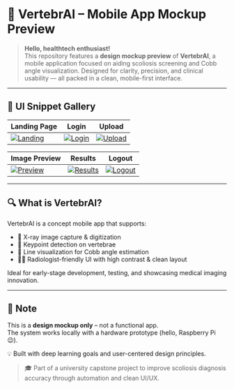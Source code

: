# 🧠 VertebrAI – Mobile App Mockup Preview

> **Hello, healthtech enthusiast!**  
> This repository features a **design mockup preview** of **VertebrAI**, a mobile application focused on aiding scoliosis screening and Cobb angle visualization. Designed for clarity, precision, and clinical usability — all packed in a clean, mobile-first interface.

---

## 📱 UI Snippet Gallery

| Landing Page | Login | Upload |
|--------------|-------|--------|
| [![Landing](https://i.postimg.cc/T2gmb4Bg/Screenshot-2025-06-11-062044.png)](https://postimg.cc/T2gmb4Bg) | [![Login](https://i.postimg.cc/kgRGKVpG/Screenshot-2025-06-11-062103.png)](https://postimg.cc/kgRGKVpG) | [![Upload](https://i.postimg.cc/8zgQXjCj/Screenshot-2025-06-11-062112.png)](https://postimg.cc/8zgQXjCj) |

| Image Preview | Results | Logout |
|---------------|---------|--------|
| [![Preview](https://i.postimg.cc/26LNXvnL/Screenshot-2025-06-11-062122.png)](https://postimg.cc/26LNXvnL) | [![Results](https://i.postimg.cc/tRPH33XL/Screenshot-2025-06-11-062133.png)](https://postimg.cc/tRPH33XL) | [![Logout](https://i.postimg.cc/nzDN1xtv/Screenshot-2025-06-11-062142.png)](https://postimg.cc/nzDN1xtv) |

---

## 🔍 What is VertebrAI?

VertebrAI is a concept mobile app that supports:
- 📸 X-ray image capture & digitization  
- 🎯 Keypoint detection on vertebrae  
- 📏 Line visualization for Cobb angle estimation  
- 👩‍⚕️ Radiologist-friendly UI with high contrast & clean layout  

Ideal for early-stage development, testing, and showcasing medical imaging innovation.

---

## 🚧 Note  
This is a **design mockup only** – not a functional app.  
The system works locally with a hardware prototype (hello, Raspberry Pi 😉).

💡 Built with deep learning goals and user-centered design principles.

> 🎓 Part of a university capstone project to improve scoliosis diagnosis accuracy through automation and clean UI/UX.
